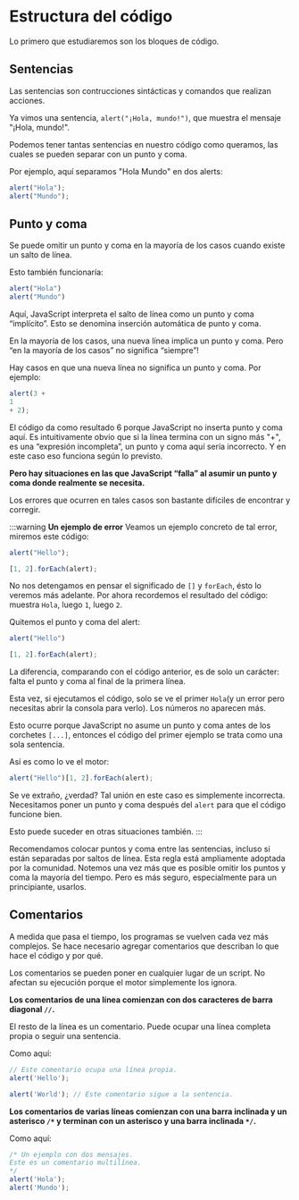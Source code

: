 # Estructura del código

Lo primero que estudiaremos son los bloques de código.

## Sentencias

Las sentencias son contrucciones sintácticas y comandos que realizan acciones.

Ya vimos una sentencia, `alert("¡Hola, mundo!")`, que muestra el mensaje "¡Hola, mundo!".

Podemos tener tantas sentencias en nuestro código como queramos, las cuales se pueden separar con un punto y coma.

Por ejemplo, aquí separamos "Hola Mundo" en dos alerts:

```js
alert("Hola");
alert("Mundo");
```

## Punto y coma

Se puede omitir un punto y coma en la mayoría de los casos cuando existe un salto de línea.

Esto también funcionaría:

```js
alert("Hola")
alert("Mundo")
```

Aquí, JavaScript interpreta el salto de línea como un punto y coma “implícito”. Esto se denomina inserción automática de punto y coma.

En la mayoría de los casos, una nueva línea implica un punto y coma. Pero “en la mayoría de los casos” no significa “siempre”!

Hay casos en que una nueva línea no significa un punto y coma. Por ejemplo:

```js
alert(3 +
1
+ 2);
```

El código da como resultado 6 porque JavaScript no inserta punto y coma aquí. Es intuitivamente obvio que si la línea termina con un signo más "+", es una “expresión incompleta”, un punto y coma aquí sería incorrecto. Y en este caso eso funciona según lo previsto.

**Pero hay situaciones en las que JavaScript “falla” al asumir un punto y coma donde realmente se necesita.**

Los errores que ocurren en tales casos son bastante difíciles de encontrar y corregir.

:::warning
**Un ejemplo de error**
Veamos un ejemplo concreto de tal error, miremos este código:

```js
alert("Hello");

[1, 2].forEach(alert);
```
No nos detengamos en pensar el significado de `[]` y `forEach`, ésto lo veremos más adelante. Por ahora recordemos el resultado del código: muestra `Hola`, luego `1`, luego `2`.

Quitemos el punto y coma del alert: 

```js
alert("Hello")

[1, 2].forEach(alert);
```
La diferencia, comparando con el código anterior, es de solo un carácter: falta el punto y coma al final de la primera línea.

Esta vez, si ejecutamos el código, solo se ve el primer `Hola`(y un error pero necesitas abrir la consola para verlo). Los números no aparecen más.

Esto ocurre porque JavaScript no asume un punto y coma antes de los corchetes `[...]`, entonces el código del primer ejemplo se trata como una sola sentencia.

Así es como lo ve el motor:

```js
alert("Hello")[1, 2].forEach(alert);
```

Se ve extraño, ¿verdad? Tal unión en este caso es simplemente incorrecta. Necesitamos poner un punto y coma después del `alert` para que el código funcione bien.

Esto puede suceder en otras situaciones también.
:::

Recomendamos colocar puntos y coma entre las sentencias, incluso si están separadas por saltos de línea. Esta regla está ampliamente adoptada por la comunidad. Notemos una vez más que es posible omitir los puntos y coma la mayoría del tiempo. Pero es más seguro, especialmente para un principiante, usarlos.

## Comentarios

A medida que pasa el tiempo, los programas se vuelven cada vez más complejos. Se hace necesario agregar comentarios que describan lo que hace el código y por qué.

Los comentarios se pueden poner en cualquier lugar de un script. No afectan su ejecución porque el motor simplemente los ignora.

**Los comentarios de una línea comienzan con dos caracteres de barra diagonal `//`.**

El resto de la línea es un comentario. Puede ocupar una línea completa propia o seguir una sentencia.

Como aquí:

```js
// Este comentario ocupa una línea propia.
alert('Hello');

alert('World'); // Este comentario sigue a la sentencia.
```

**Los comentarios de varias líneas comienzan con una barra inclinada y un asterisco `/*` y terminan con un asterisco y una barra inclinada `*/`.**

Como aquí:

```js
/* Un ejemplo con dos mensajes.
Este es un comentario multilínea.
*/
alert('Hola');
alert('Mundo');
```
